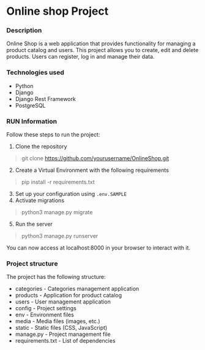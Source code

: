#  Online shop Project

### Description
Online Shop is a web application that provides functionality for managing a product catalog and users. 
This project allows you to create, edit and delete products. 
Users can register, log in and manage their data.

### Technologies used
- Python
- Django
- Django Rest Framework
- PostgreSQL

### RUN Information
Follow these steps to run the project:
1. Clone the repository
> git clone https://github.com/yourusername/OnlineShop.git
2. Create a Virtual Environment with the following requirements
> pip install -r requirements.txt
3. Set up your configuration using `.env.SAMPLE`
4. Activate migrations
> python3 manage.py migrate
5. Run the server
> python3 manage.py runserver

You can now access at localhost:8000 in your browser to interact with it.

### Project structure
The project has the following structure:
- categories - Categories management application
- products - Application for product catalog
- users - User management application
- config - Project settings
- env - Environment files
- media - Media files (images, etc.)
- static - Static files (CSS, JavaScript)
- manage.py - Project management file
- requirements.txt - List of dependencies
